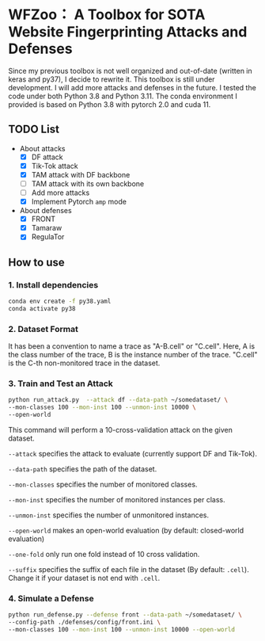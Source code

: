 # WFZoo： A Toolbox for SOTA Website Fingerprinting Attacks and Defenses
Since my previous toolbox is not well organized and out-of-date (written in keras and py37), I decide to rewrite it. This toolbox is still under development. I will add more attacks and defenses in the future.
I tested the code under both Python 3.8 and Python 3.11. The conda environment I provided is based on Python 3.8 with pytorch 2.0 and cuda 11.

## TODO List
- About attacks
    - [x] DF attack
    - [x] Tik-Tok attack
    - [x] TAM attack with DF backbone
    - [ ] TAM attack with its own backbone
    - [ ] Add more attacks
    - [x] Implement Pytorch ``amp`` mode
- About defenses
    - [x] FRONT
    - [x] Tamaraw
    - [x] RegulaTor

## How to use
### 1. Install dependencies

```bash
conda env create -f py38.yaml
conda activate py38
```

### 2. Dataset Format
It has been a convention to name a trace as "A-B.cell" or "C.cell". 
Here, A is the class number of the trace, B is the instance number of the trace. 
"C.cell" is the C-th non-monitored trace in the dataset.

### 3. Train and Test an Attack
```bash
python run_attack.py  --attack df --data-path ~/somedataset/ \
--mon-classes 100 --mon-inst 100 --unmon-inst 10000 \
--open-world
```
This command will perform a 10-cross-validation attack on the given dataset. 

``--attack`` specifies the attack to evaluate (currently support DF and Tik-Tok).

``--data-path`` specifies the path of the dataset.

``--mon-classes`` specifies the number of monitored classes.

``--mon-inst`` specifies the number of monitored instances per class.

``--unmon-inst`` specifies the number of unmonitored instances.

``--open-world`` makes an open-world evaluation (by default: closed-world evaluation)

``--one-fold`` only run one fold instead of 10 cross validation.

``--suffix`` specifies the suffix of each file in the dataset (By default: `.cell`). 
Change it if your dataset is not end with `.cell`.

### 4. Simulate a Defense
```bash
python run_defense.py --defense front --data-path ~/somedataset/ \
--config-path ./defenses/config/front.ini \
--mon-classes 100 --mon-inst 100 --unmon-inst 10000 --open-world
```